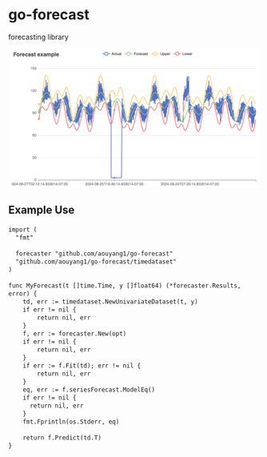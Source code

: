 # go-forecast
forecasting library

![Forecast Example](https://github.com/aouyang1/go-forecast/blob/main/examples/forecast_example.png)

## Example Use
```
import (
  "fmt"

  forecaster "github.com/aouyang1/go-forecast"
  "github.com/aouyang1/go-forecast/timedataset"
)

func MyForecast(t []time.Time, y []float64) (*forecaster.Results, error) {
	td, err := timedataset.NewUnivariateDataset(t, y)
	if err != nil {
		return nil, err
	}
	f, err := forecaster.New(opt)
	if err != nil {
		return nil, err
	}
	if err := f.Fit(td); err != nil {
		return nil, err
	}
	eq, err := f.seriesForecast.ModelEq()
	if err != nil {
	  return nil, err
	}
	fmt.Fprintln(os.Stderr, eq)

	return f.Predict(td.T)
}	
```


